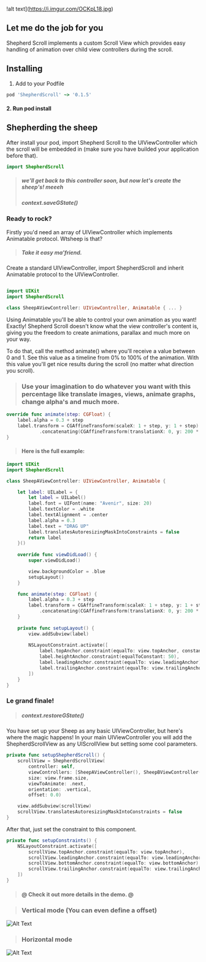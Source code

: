 !alt text](https://i.imgur.com/OCKpL18.jpg)

## Let me do the job for you
Shepherd Scroll implements a custom Scroll View which provides easy handling of animation over child view controllers during the scroll.

 ## Installing
1. Add to your Podfile


```ruby
pod 'ShepherdScroll' ~> '0.1.5'
```
#### 2. Run pod install

## Shepherding the sheep

After install your pod, import Shepherd Scroll to the UIViewController which the scroll will be embedded in (make sure you have builded your application before that).

```swift
import ShepherdScroll
```
> ##### we'll get back to this controller soon, but now let's create the sheep's! meeeh 
> ##### context.saveGState()


### Ready to rock?
Firstly you'd need an array of UIViewController which implements Animatable protocol. Wtsheep is that?
> ##### Take it easy ma'friend.
Create a standard UIViewController, import ShepherdScroll and inherit Animatable protocol to the UIViewController.
```swift

import UIKit
import ShepherdScroll

class SheepAViewController: UIViewController, Animatable { ... }
```
Using Animatable you'll be able to control your own animation as you want! Exactly! Shepherd Scroll doesn't know what the view controller's content is, giving you the freedom to create animations, parallax and much more on your way.

To do that, call the method animate() where you'll receive a value between 0 and 1. See this value as a timeline from 0% to 100% of the animation. With this value you'll get nice results during the scroll (no matter what direction you scroll). 

> ### Use your imagination to do whatever you want with this percentage like translate images, views, animate graphs, change alpha's and much more.

```swift
override func animate(step: CGFloat) {
    label.alpha = 0.3 + step
    label.transform = CGAffineTransform(scaleX: 1 + step, y: 1 + step)
            .concatenating(CGAffineTransform(translationX: 0, y: 200 * step))
}
```


> #### Here is the full example:

```swift
import UIKit
import ShepherdScroll

class SheepAViewController: UIViewController, Animatable {

    let label: UILabel = {
        let label = UILabel()
        label.font = UIFont(name: "Avenir", size: 20)
        label.textColor = .white
        label.textAlignment = .center
        label.alpha = 0.3
        label.text = "DRAG UP"
        label.translatesAutoresizingMaskIntoConstraints = false
        return label
    }()
    
    override func viewDidLoad() {
        super.viewDidLoad()

        view.backgroundColor = .blue
        setupLayout()
    }

    func animate(step: CGFloat) {
        label.alpha = 0.3 + step
        label.transform = CGAffineTransform(scaleX: 1 + step, y: 1 + step)
            .concatenating(CGAffineTransform(translationX: 0, y: 200 * step))
    }
    
    private func setupLayout() {
        view.addSubview(label)
        
        NSLayoutConstraint.activate([
            label.topAnchor.constraint(equalTo: view.topAnchor, constant: 20),
            label.heightAnchor.constraint(equalToConstant: 50),
            label.leadingAnchor.constraint(equalTo: view.leadingAnchor),
            label.trailingAnchor.constraint(equalTo: view.trailingAnchor)
        ])
    }
}
```

### Le grand finale!
> ##### context.restoreGState()
You have set up your Sheep as any basic UIViewController, but here's where the magic happens! 
In your main UIViewController you will add the ShepherdScrollView as any UIScrollView but setting some cool parameters.

```swift
private func setupShepherdScroll() {
    scrollView = ShepherdScrollView(
        controller: self,
        viewControllers: [SheepAViewController(), SheepBViewController(), SheepCViewController()],
        size: view.frame.size,
        viewToAnimate: .next,
        orientation: .vertical,
        offset: 0.0)

    view.addSubview(scrollView)
    scrollView.translatesAutoresizingMaskIntoConstraints = false
}
```

After that, just set the constraint to this component.
```swift
private func setupConstraints() {        
    NSLayoutConstraint.activate([
        scrollView.topAnchor.constraint(equalTo: view.topAnchor),
        scrollView.leadingAnchor.constraint(equalTo: view.leadingAnchor),
        scrollView.bottomAnchor.constraint(equalTo: view.bottomAnchor),
        scrollView.trailingAnchor.constraint(equalTo: view.trailingAnchor)
    ])
}
```

> #### @  Check it out more details in the demo. @


> ### Vertical mode (You can even define a offset)
![Alt Text](https://media.giphy.com/media/3oa9SrtaXg57DzB96K/giphy.gif)  

> ### Horizontal mode
![Alt Text](https://media.giphy.com/media/4MWlhv5u6fQZevvP9G/giphy.gif)

